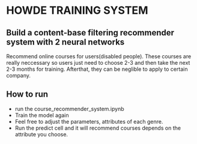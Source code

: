 # HOWDE TRAINING SYSTEM 
## Build a content-base filtering recommender system with 2 neural networks 
Recommend online courses for users(disabled people). These courses are really neccessary so users just need to choose 2-3 and then take the next 2-3 months for training. Afterthat, they can be neglible to apply to certain company.

## How to run 
* run the course_recommender_system.ipynb
* Train the model again
* Feel free to adjust the parameters, attributes of each genre.
* Run the predict cell and it will recommend courses depends on the attribute you choose.
